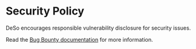 # Security Policy

DeSo encourages responsible vulnerability disclosure for security issues.

Read the [Bug Bounty documentation](https://docs.deso.org/devs/bug-bounty) for more information.
